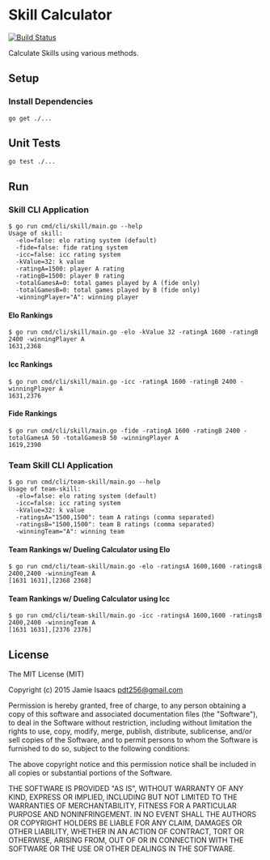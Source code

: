 Skill Calculator
================

[![Build Status](https://travis-ci.org/pdt256/skill.svg?branch=master)](https://travis-ci.org/pdt256/skill)

Calculate Skills using various methods.

## Setup

### Install Dependencies

```
go get ./...
```

## Unit Tests

```
go test ./...
```

## Run

### Skill CLI Application

```
$ go run cmd/cli/skill/main.go --help
Usage of skill:
  -elo=false: elo rating system (default)
  -fide=false: fide rating system
  -icc=false: icc rating system
  -kValue=32: k value
  -ratingA=1500: player A rating
  -ratingB=1500: player B rating
  -totalGamesA=0: total games played by A (fide only)
  -totalGamesB=0: total games played by B (fide only)
  -winningPlayer="A": winning player
```

#### Elo Rankings

```
$ go run cmd/cli/skill/main.go -elo -kValue 32 -ratingA 1600 -ratingB 2400 -winningPlayer A
1631,2368
```

#### Icc Rankings

```
$ go run cmd/cli/skill/main.go -icc -ratingA 1600 -ratingB 2400 -winningPlayer A
1631,2376
```

#### Fide Rankings

```
$ go run cmd/cli/skill/main.go -fide -ratingA 1600 -ratingB 2400 -totalGamesA 50 -totalGamesB 50 -winningPlayer A
1619,2390
```

### Team Skill CLI Application

```
$ go run cmd/cli/team-skill/main.go --help
Usage of team-skill:
  -elo=false: elo rating system (default)
  -icc=false: icc rating system
  -kValue=32: k value
  -ratingsA="1500,1500": team A ratings (comma separated)
  -ratingsB="1500,1500": team B ratings (comma separated)
  -winningTeam="A": winning team
```

#### Team Rankings w/ Dueling Calculator using Elo

```
$ go run cmd/cli/team-skill/main.go -elo -ratingsA 1600,1600 -ratingsB 2400,2400 -winningTeam A
[1631 1631],[2368 2368]
```

#### Team Rankings w/ Dueling Calculator using Icc

```
$ go run cmd/cli/team-skill/main.go -icc -ratingsA 1600,1600 -ratingsB 2400,2400 -winningTeam A
[1631 1631],[2376 2376]
```

## License

The MIT License (MIT)

Copyright (c) 2015 Jamie Isaacs <pdt256@gmail.com>

Permission is hereby granted, free of charge, to any person obtaining a copy
of this software and associated documentation files (the "Software"), to deal
in the Software without restriction, including without limitation the rights
to use, copy, modify, merge, publish, distribute, sublicense, and/or sell
copies of the Software, and to permit persons to whom the Software is
furnished to do so, subject to the following conditions:

The above copyright notice and this permission notice shall be included in
all copies or substantial portions of the Software.

THE SOFTWARE IS PROVIDED "AS IS", WITHOUT WARRANTY OF ANY KIND, EXPRESS OR
IMPLIED, INCLUDING BUT NOT LIMITED TO THE WARRANTIES OF MERCHANTABILITY,
FITNESS FOR A PARTICULAR PURPOSE AND NONINFRINGEMENT. IN NO EVENT SHALL THE
AUTHORS OR COPYRIGHT HOLDERS BE LIABLE FOR ANY CLAIM, DAMAGES OR OTHER
LIABILITY, WHETHER IN AN ACTION OF CONTRACT, TORT OR OTHERWISE, ARISING FROM,
OUT OF OR IN CONNECTION WITH THE SOFTWARE OR THE USE OR OTHER DEALINGS IN
THE SOFTWARE.

